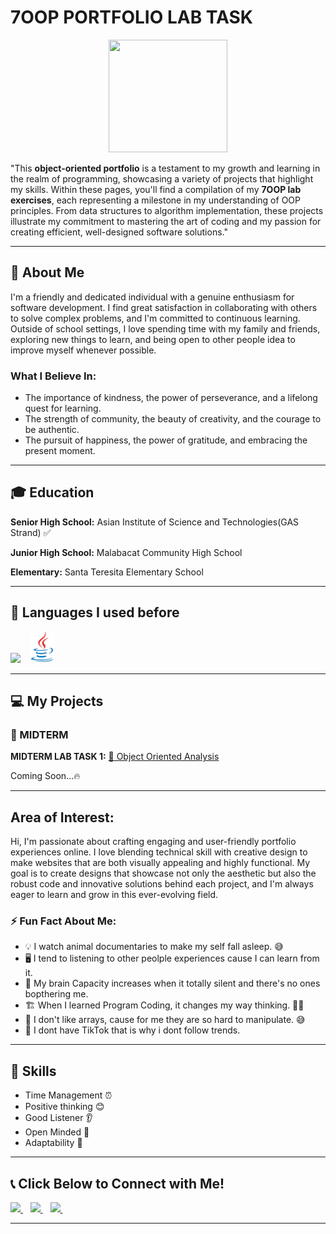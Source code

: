 # 7OOP PORTFOLIO LAB TASK
<p align="center">
  <img src="https://github.com/Bulanadi-MarkLorence-04/7OOP-Porfolio/blob/main/Images/CC_20250825_170011%5B1%5D.png?raw=true" width="190" height="180"/>
</p>

"This **object-oriented portfolio** is a testament to my growth and learning in the realm of programming, showcasing a variety of projects that highlight my skills. Within these pages, you'll find a compilation of my **7OOP lab exercises**, each representing a milestone in my understanding of OOP principles. From data structures to algorithm implementation, these projects illustrate my commitment to mastering the art of coding and my passion for creating efficient, well-designed software solutions."

---

## 🌟 About Me
 I'm a friendly and dedicated individual with a genuine enthusiasm for software development. I find great satisfaction in collaborating with others to solve complex problems, and I'm committed to continuous learning. Outside of school settings, I love spending time with my family and friends, exploring new things to learn, and being open to other people idea to improve myself whenever possible.

### What I Believe In:

- The importance of kindness, the power of perseverance, and a lifelong quest for learning.
- The strength of community, the beauty of creativity, and the courage to be authentic.
- The pursuit of happiness, the power of gratitude, and embracing the present moment.
  
---

## 🎓 Education
 **Senior High School:** Asian Institute of Science and Technologies(GAS Strand) ✅  
 
 **Junior High School:** Malabacat Community High School  
 
 **Elementary:** Santa Teresita Elementary School

---  

## 📜 Languages I used before 
<p align="left"> 
<img src="https://img.shields.io/badge/C-%2300599C.svg?style=for-the-badge&logo=c&logoColor=white" height="50"/>
&nbsp;&nbsp;
<img src="https://github.com/Bulanadi-MarkLorence-04/7OOP-Lab-Task/blob/main/Images/java.jpg?raw=true" height="50"/>
&nbsp;&nbsp;
</p>

---

## 💻 My Projects  

### 🧪 MIDTERM  
**MIDTERM LAB TASK 1:** [📂 Object Oriented Analysis](https://github.com/Bulanadi-MarkLorence-04/7OOP-Lab-Task/tree/57bfa53355d0b1d465ff811e20d84987443560a7/MIDTERM%20ACT%201)

Coming Soon...🔥 

--- 
## Area of Interest:
Hi, I'm passionate about crafting engaging and user-friendly portfolio experiences online. I love blending technical skill with creative design to make websites that are both visually appealing and highly functional. My goal is to create designs that showcase not only the aesthetic but also the robust code and innovative solutions behind each project, and I'm always eager to learn and grow in this ever-evolving field.

### ⚡ Fun Fact About Me:

- 💡 I watch animal documentaries to make my self fall asleep. 😅  
- 🖥️ I tend to listening to other peolple experiences cause I can learn from it.  
- 🌙 My brain Capacity increases when it totally silent and there's no ones bopthering me.
- 🏗️ When I learned Program Coding, it changes my way thinking. 🤷‍♂️  
- 🛑 I don't like arrays, cause for me they are so hard to manipulate. 😅  
- 📌 I dont have TikTok that is why i dont follow trends.       

 
--- 

## 📌 Skills
- Time Management ⏰  
- Positive thinking 😊  
- Good Listener 👂  
- Open Minded 🧠  
- Adaptability 🔄  

---

## 📞 Click Below to Connect with Me!   

<p align="left">
  <a href="https://mail.google.com/mail/?view=cm&fs=1&to=mbulanadi24-0484@cca.edu.ph" target="_blank">
    <img src="https://img.shields.io/badge/Email-D14836?style=for-the-badge&logo=gmail&logoColor=white" height="40"/>
  </a>
  &nbsp;&nbsp;
  <a href="https://www.facebook.com/rizojose.1214](https://www.facebook.com/bulanadi.marklorence.1" target="_blank">
    <img src="https://img.shields.io/badge/Facebook-1877F2?style=for-the-badge&logo=facebook&logoColor=white" height="40"/>
  </a>
  &nbsp;&nbsp;
  <a href="https://www.instagram.com/enzo_bml/" target="_blank">
    <img src="https://img.shields.io/badge/Instagram-E4405F?style=for-the-badge&logo=instagram&logoColor=white" height="40"/>
  </a>
  &nbsp;&nbsp;
</p>

---
